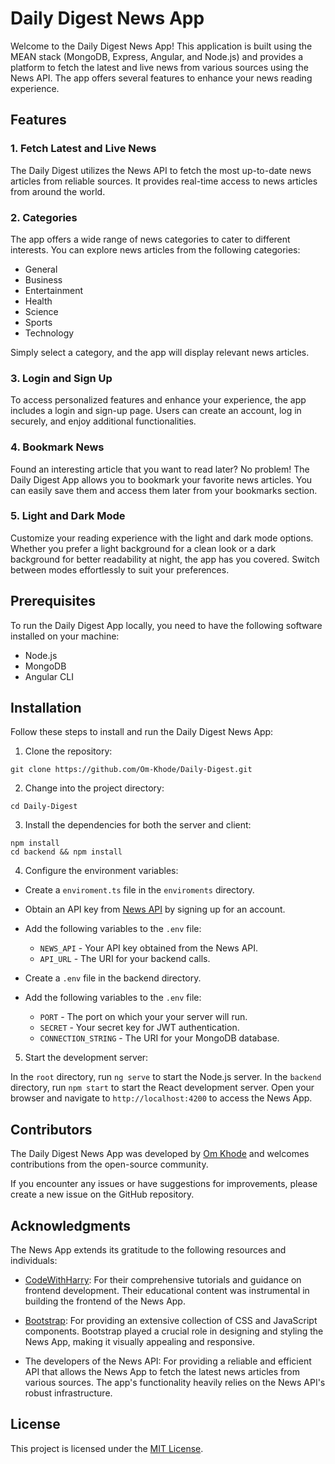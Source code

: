 # Daily Digest News App

Welcome to the Daily Digest News App! This application is built using the MEAN stack (MongoDB, Express, Angular, and Node.js) and provides a platform to fetch the latest and live news from various sources using the News API. The app offers several features to enhance your news reading experience.

## Features

### 1. Fetch Latest and Live News

The Daily Digest utilizes the News API to fetch the most up-to-date news articles from reliable sources. It provides real-time access to news articles from around the world.

### 2. Categories

The app offers a wide range of news categories to cater to different interests. You can explore news articles from the following categories:

- General
- Business
- Entertainment
- Health
- Science
- Sports
- Technology

Simply select a category, and the app will display relevant news articles.

### 3. Login and Sign Up

To access personalized features and enhance your experience, the app includes a login and sign-up page. Users can create an account, log in securely, and enjoy additional functionalities.

### 4. Bookmark News

Found an interesting article that you want to read later? No problem! The Daily Digest App allows you to bookmark your favorite news articles. You can easily save them and access them later from your bookmarks section.

### 5. Light and Dark Mode

Customize your reading experience with the light and dark mode options. Whether you prefer a light background for a clean look or a dark background for better readability at night, the app has you covered. Switch between modes effortlessly to suit your preferences.

## Prerequisites

To run the Daily Digest App locally, you need to have the following software installed on your machine:

- Node.js
- MongoDB
- Angular CLI

## Installation

Follow these steps to install and run the Daily Digest News App:

1. Clone the repository:

```
git clone https://github.com/Om-Khode/Daily-Digest.git
```

2. Change into the project directory:

```
cd Daily-Digest
```

3. Install the dependencies for both the server and client:

```
npm install
cd backend && npm install
```

4. Configure the environment variables:

- Create a `enviroment.ts` file in the `enviroments` directory.
- Obtain an API key from [News API](https://newsapi.org/) by signing up for an account.
- Add the following variables to the `.env` file:

  - `NEWS_API` - Your API key obtained from the News API.
  - `API_URL` - The URI for your backend calls.

- Create a `.env` file in the backend directory.
- Add the following variables to the `.env` file:

  - `PORT` - The port on which your your server will run.
  - `SECRET` - Your secret key for JWT authentication.
  - `CONNECTION_STRING` - The URI for your MongoDB database.

5. Start the development server:

In the `root` directory, run `ng serve` to start the Node.js server.
In the `backend` directory, run `npm start` to start the React development server.
Open your browser and navigate to `http://localhost:4200` to access the News App.

## Contributors

The Daily Digest News App was developed by [Om Khode](https://github.com/Om-Khode) and welcomes contributions from the open-source community.

If you encounter any issues or have suggestions for improvements, please create a new issue on the GitHub repository.

## Acknowledgments

The News App extends its gratitude to the following resources and individuals:

- [CodeWithHarry](https://codewithharry.com/): For their comprehensive tutorials and guidance on frontend development. Their educational content was instrumental in building the frontend of the News App.

- [Bootstrap](https://getbootstrap.com/): For providing an extensive collection of CSS and JavaScript components. Bootstrap played a crucial role in designing and styling the News App, making it visually appealing and responsive.

- The developers of the News API: For providing a reliable and efficient API that allows the News App to fetch the latest news articles from various sources. The app's functionality heavily relies on the News API's robust infrastructure.

## License

This project is licensed under the [MIT License](https://opensource.org/licenses/MIT).
